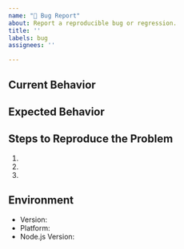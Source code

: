 ```yaml
---
name: "🐛 Bug Report"
about: Report a reproducible bug or regression.
title: ''
labels: bug
assignees: ''

---
```


## Current Behavior

<!-- Describe how the issue manifests. -->

## Expected Behavior

<!-- Describe what the desired behavior would be. -->

## Steps to Reproduce the Problem

1.
1.
1.

## Environment

- Version: <!-- Version set in package.json -->
- Platform: <!-- Win/Mac/Linux -->
- Node.js Version: <!-- Output of running `node -v` -->
